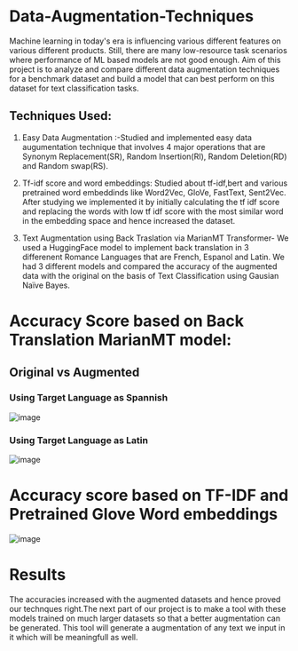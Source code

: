 # Data-Augmentation-Techniques
Machine learning in today's era is influencing various different features on various different products. Still, there are many low-resource task scenarios where performance of ML based models are not good enough. Aim of this project is to analyze and compare different data augmentation techniques for a benchmark dataset and build a model that can best perform on this dataset for text classification tasks.
<br>
## Techniques Used:

1) Easy Data Augmentation :-Studied and implemented easy data augumentation technique that involves 4 major operations that are Synonym Replacement(SR),  Random Insertion(RI),  Random Deletion(RD) and Random swap(RS).  

2) Tf-idf score and word embeddings: Studied about tf-idf,bert and various pretrained word embeddinds like Word2Vec, GloVe, FastText, Sent2Vec. After studying we implemented it by initially calculating the tf idf score and replacing the words with low tf idf score with the most similar word in the embedding space and hence increased the dataset. 

3) Text Augmentation using Back Traslation via MarianMT Transformer- We used a HuggingFace model to implement back translation in 3 differenent Romance Languages that are French, Espanol and Latin. We had 3 different models and compared the accuracy of the augmented data with the original on the basis of Text Classification using Gausian Naïve Bayes.

# Accuracy Score based on Back Translation MarianMT model:
## Original vs Augmented
### Using Target Language as Spannish

![image](https://user-images.githubusercontent.com/75779183/208244492-bb80d6ca-e4c9-410b-ba11-06de671946b4.png)

### Using Target Language as Latin

![image](https://user-images.githubusercontent.com/75779183/208244551-276551b0-db61-4dde-a9f8-1da0a29d9c9b.png)


# Accuracy score based on TF-IDF and Pretrained Glove Word embeddings

![image](https://user-images.githubusercontent.com/75779183/208244659-75ffd890-accf-4a92-a811-4125937fa993.png)

# Results
The accuracies increased with the augmented datasets and hence proved our technques right.The next part of our project is to make a tool with these models trained on much larger datasets so that a better augmentation can be generated. This tool will generate a augmentation of any text we input in it which will be meaningfull as well.

